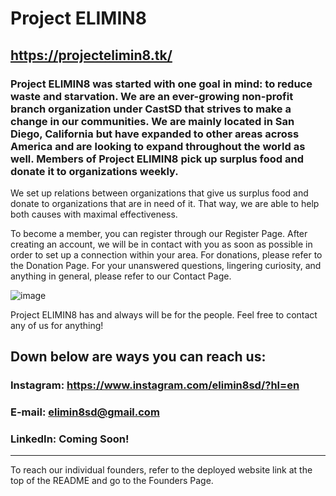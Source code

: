 # Project ELIMIN8
## https://projectelimin8.tk/ 
### Project ELIMIN8 was started with one goal in mind: to reduce waste and starvation. We are an ever-growing non-profit branch organization under CastSD that strives to make a change in our communities. We are mainly located in San Diego, California but have expanded to other areas across America and are looking to expand throughout the world as well. Members of Project ELIMIN8 pick up surplus food and donate it to organizations weekly. 

We set up relations between organizations that give us surplus food and donate to organizations that are in need of it. That way, we are able to help both causes with maximal effectiveness. 

To become a member, you can register through our Register Page. After creating an account, we will be in contact with you as soon as possible in order to set up a connection within your area. For donations, please refer to the Donation Page. For your unanswered questions, lingering curiosity, and anything in general, please refer to our Contact Page. 

![image](https://user-images.githubusercontent.com/87632049/174547706-ce1b1740-3f1d-4b21-95d5-4084babe26ef.png) 

Project ELIMIN8 has and always will be for the people. Feel free to contact any of us for anything! 

## Down below are ways you can reach us: 

### Instagram: https://www.instagram.com/elimin8sd/?hl=en 

### E-mail: elimin8sd@gmail.com 

### LinkedIn: Coming Soon! 

--- 
To reach our individual founders, refer to the deployed website link at the top of the README and go to the Founders Page.
